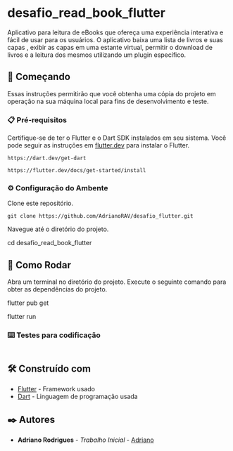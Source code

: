 
# desafio_read_book_flutter

Aplicativo para leitura de eBooks que ofereça uma experiência interativa e fácil de usar para os
usuários. O aplicativo baixa uma lista de livros e suas capas , exibir as capas em
uma estante virtual, permitir o download de livros e a leitura dos mesmos utilizando um plugin específico.

## 🚀 Começando

Essas instruções permitirão que você obtenha uma cópia do projeto em operação na sua máquina local para fins de desenvolvimento e teste.


### 📋 Pré-requisitos

Certifique-se de ter o Flutter e o Dart SDK instalados em seu sistema. Você pode seguir as instruções em [flutter.dev](https://flutter.dev/docs/get-started/install) para instalar o Flutter.
```
https://dart.dev/get-dart
```
```
https://flutter.dev/docs/get-started/install
```

### ⚙️ Configuração do Ambente

Clone este repositório.

```[
git clone https://github.com/AdrianoRAV/desafio_flutter.git
```
Navegue até o diretório do projeto.

cd desafio_read_book_flutter

## 🔧 Como Rodar

Abra um terminal no diretório do projeto.
Execute o seguinte comando para obter as dependências do projeto.

flutter pub get

flutter run

### ⌨️ Testes para codificação



```

```

## 🛠️ Construído com

* [Flutter](https://docs.flutter.dev/) - Framework usado
* [Dart](https://dart.dev/guides) - Linguagem de programação usada


## ✒️ Autores

* **Adriano Rodrigues** - *Trabalho Inicial* - [Adriano](https://github.com/AdrianoRAV)


